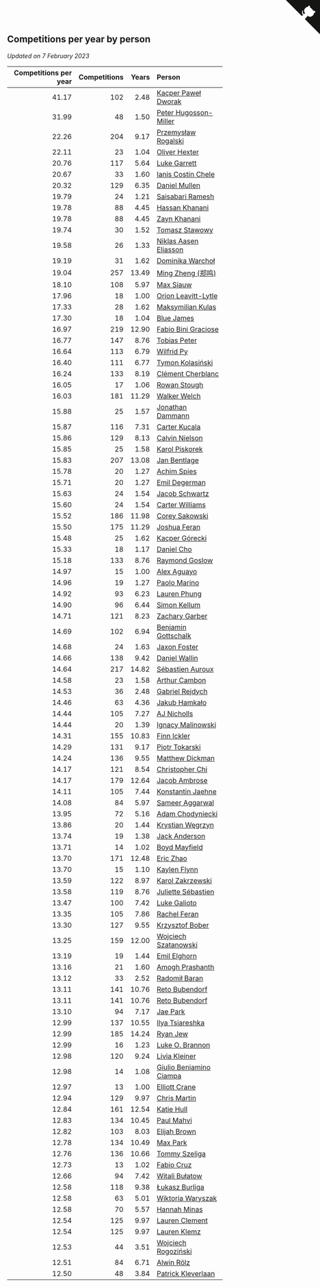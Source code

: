 ## Competitions per year by person

*Updated on  7 February 2023*

| Competitions per year | Competitions | Years | Person |
| ---: | ---: | ---: | :--- |
| 41.17 | 102 | 2.48 | [Kacper Paweł Dworak](https://www.worldcubeassociation.org/persons/2020DWOR01) |
| 31.99 | 48 | 1.50 | [Peter Hugosson-Miller](https://www.worldcubeassociation.org/persons/2021HUGO01) |
| 22.26 | 204 | 9.17 | [Przemysław Rogalski](https://www.worldcubeassociation.org/persons/2013ROGA02) |
| 22.11 | 23 | 1.04 | [Oliver Hexter](https://www.worldcubeassociation.org/persons/2022HEXT01) |
| 20.76 | 117 | 5.64 | [Luke Garrett](https://www.worldcubeassociation.org/persons/2017GARR05) |
| 20.67 | 33 | 1.60 | [Ianis Costin Chele](https://www.worldcubeassociation.org/persons/2021CHEL01) |
| 20.32 | 129 | 6.35 | [Daniel Mullen](https://www.worldcubeassociation.org/persons/2016MULL04) |
| 19.79 | 24 | 1.21 | [Saisabari Ramesh](https://www.worldcubeassociation.org/persons/2021RAME01) |
| 19.78 | 88 | 4.45 | [Hassan Khanani](https://www.worldcubeassociation.org/persons/2018KHAN26) |
| 19.78 | 88 | 4.45 | [Zayn Khanani](https://www.worldcubeassociation.org/persons/2018KHAN28) |
| 19.74 | 30 | 1.52 | [Tomasz Stawowy](https://www.worldcubeassociation.org/persons/2021STAW01) |
| 19.58 | 26 | 1.33 | [Niklas Aasen Eliasson](https://www.worldcubeassociation.org/persons/2021ELIA01) |
| 19.19 | 31 | 1.62 | [Dominika Warchoł](https://www.worldcubeassociation.org/persons/2021WARC01) |
| 19.04 | 257 | 13.49 | [Ming Zheng (郑鸣)](https://www.worldcubeassociation.org/persons/2009ZHEN11) |
| 18.10 | 108 | 5.97 | [Max Siauw](https://www.worldcubeassociation.org/persons/2017SIAU02) |
| 17.96 | 18 | 1.00 | [Orion Leavitt-Lytle](https://www.worldcubeassociation.org/persons/2022LEAV01) |
| 17.33 | 28 | 1.62 | [Maksymilian Kulas](https://www.worldcubeassociation.org/persons/2021KULA02) |
| 17.30 | 18 | 1.04 | [Blue James](https://www.worldcubeassociation.org/persons/2022JAME01) |
| 16.97 | 219 | 12.90 | [Fabio Bini Graciose](https://www.worldcubeassociation.org/persons/2010GRAC02) |
| 16.77 | 147 | 8.76 | [Tobias Peter](https://www.worldcubeassociation.org/persons/2014PETE03) |
| 16.64 | 113 | 6.79 | [Wilfrid Py](https://www.worldcubeassociation.org/persons/2016PYWI01) |
| 16.40 | 111 | 6.77 | [Tymon Kolasiński](https://www.worldcubeassociation.org/persons/2016KOLA02) |
| 16.24 | 133 | 8.19 | [Clément Cherblanc](https://www.worldcubeassociation.org/persons/2014CHER05) |
| 16.05 | 17 | 1.06 | [Rowan Stough](https://www.worldcubeassociation.org/persons/2022STOU01) |
| 16.03 | 181 | 11.29 | [Walker Welch](https://www.worldcubeassociation.org/persons/2011WELC01) |
| 15.88 | 25 | 1.57 | [Jonathan Dammann](https://www.worldcubeassociation.org/persons/2021DAMM01) |
| 15.87 | 116 | 7.31 | [Carter Kucala](https://www.worldcubeassociation.org/persons/2015KUCA01) |
| 15.86 | 129 | 8.13 | [Calvin Nielson](https://www.worldcubeassociation.org/persons/2014NIEL03) |
| 15.85 | 25 | 1.58 | [Karol Piskorek](https://www.worldcubeassociation.org/persons/2021PISK01) |
| 15.83 | 207 | 13.08 | [Jan Bentlage](https://www.worldcubeassociation.org/persons/2010BENT01) |
| 15.78 | 20 | 1.27 | [Achim Spies](https://www.worldcubeassociation.org/persons/2021SPIE01) |
| 15.71 | 20 | 1.27 | [Emil Degerman](https://www.worldcubeassociation.org/persons/2021DEGE01) |
| 15.63 | 24 | 1.54 | [Jacob Schwartz](https://www.worldcubeassociation.org/persons/2021SCHW01) |
| 15.60 | 24 | 1.54 | [Carter Williams](https://www.worldcubeassociation.org/persons/2021WILL06) |
| 15.52 | 186 | 11.98 | [Corey Sakowski](https://www.worldcubeassociation.org/persons/2011SAKO01) |
| 15.50 | 175 | 11.29 | [Joshua Feran](https://www.worldcubeassociation.org/persons/2011FERA01) |
| 15.48 | 25 | 1.62 | [Kacper Górecki](https://www.worldcubeassociation.org/persons/2021GORE01) |
| 15.33 | 18 | 1.17 | [Daniel Cho](https://www.worldcubeassociation.org/persons/2021CHOD01) |
| 15.18 | 133 | 8.76 | [Raymond Goslow](https://www.worldcubeassociation.org/persons/2014GOSL01) |
| 14.97 | 15 | 1.00 | [Alex Aguayo](https://www.worldcubeassociation.org/persons/2022AGUA01) |
| 14.96 | 19 | 1.27 | [Paolo Marino](https://www.worldcubeassociation.org/persons/2021MARI04) |
| 14.92 | 93 | 6.23 | [Lauren Phung](https://www.worldcubeassociation.org/persons/2016PHUN02) |
| 14.90 | 96 | 6.44 | [Simon Kellum](https://www.worldcubeassociation.org/persons/2016KELL12) |
| 14.71 | 121 | 8.23 | [Zachary Garber](https://www.worldcubeassociation.org/persons/2014GARB01) |
| 14.69 | 102 | 6.94 | [Benjamin Gottschalk](https://www.worldcubeassociation.org/persons/2016GOTT01) |
| 14.68 | 24 | 1.63 | [Jaxon Foster](https://www.worldcubeassociation.org/persons/2021FOST01) |
| 14.66 | 138 | 9.42 | [Daniel Wallin](https://www.worldcubeassociation.org/persons/2013WALL03) |
| 14.64 | 217 | 14.82 | [Sébastien Auroux](https://www.worldcubeassociation.org/persons/2008AURO01) |
| 14.58 | 23 | 1.58 | [Arthur Cambon](https://www.worldcubeassociation.org/persons/2021CAMB01) |
| 14.53 | 36 | 2.48 | [Gabriel Rejdych](https://www.worldcubeassociation.org/persons/2020REJD01) |
| 14.46 | 63 | 4.36 | [Jakub Hamkało](https://www.worldcubeassociation.org/persons/2018HAMK01) |
| 14.44 | 105 | 7.27 | [AJ Nicholls](https://www.worldcubeassociation.org/persons/2015NICH04) |
| 14.44 | 20 | 1.39 | [Ignacy Malinowski](https://www.worldcubeassociation.org/persons/2021MALI02) |
| 14.31 | 155 | 10.83 | [Finn Ickler](https://www.worldcubeassociation.org/persons/2012ICKL01) |
| 14.29 | 131 | 9.17 | [Piotr Tokarski](https://www.worldcubeassociation.org/persons/2013TOKA01) |
| 14.24 | 136 | 9.55 | [Matthew Dickman](https://www.worldcubeassociation.org/persons/2013DICK01) |
| 14.17 | 121 | 8.54 | [Christopher Chi](https://www.worldcubeassociation.org/persons/2014CHIC01) |
| 14.17 | 179 | 12.64 | [Jacob Ambrose](https://www.worldcubeassociation.org/persons/2010AMBR01) |
| 14.11 | 105 | 7.44 | [Konstantin Jaehne](https://www.worldcubeassociation.org/persons/2015JAEH01) |
| 14.08 | 84 | 5.97 | [Sameer Aggarwal](https://www.worldcubeassociation.org/persons/2017AGGA01) |
| 13.95 | 72 | 5.16 | [Adam Chodyniecki](https://www.worldcubeassociation.org/persons/2017CHOD02) |
| 13.86 | 20 | 1.44 | [Krystian Węgrzyn](https://www.worldcubeassociation.org/persons/2021WEGR01) |
| 13.74 | 19 | 1.38 | [Jack Anderson](https://www.worldcubeassociation.org/persons/2021ANDE05) |
| 13.71 | 14 | 1.02 | [Boyd Mayfield](https://www.worldcubeassociation.org/persons/2022MAYF01) |
| 13.70 | 171 | 12.48 | [Eric Zhao](https://www.worldcubeassociation.org/persons/2010ZHAO19) |
| 13.70 | 15 | 1.10 | [Kaylen Flynn](https://www.worldcubeassociation.org/persons/2022FLYN01) |
| 13.59 | 122 | 8.97 | [Karol Zakrzewski](https://www.worldcubeassociation.org/persons/2014ZAKR01) |
| 13.58 | 119 | 8.76 | [Juliette Sébastien](https://www.worldcubeassociation.org/persons/2014SEBA01) |
| 13.47 | 100 | 7.42 | [Luke Galioto](https://www.worldcubeassociation.org/persons/2015GALI02) |
| 13.35 | 105 | 7.86 | [Rachel Feran](https://www.worldcubeassociation.org/persons/2015FERA01) |
| 13.30 | 127 | 9.55 | [Krzysztof Bober](https://www.worldcubeassociation.org/persons/2013BOBE01) |
| 13.25 | 159 | 12.00 | [Wojciech Szatanowski](https://www.worldcubeassociation.org/persons/2011SZAT01) |
| 13.19 | 19 | 1.44 | [Emil Elghorn](https://www.worldcubeassociation.org/persons/2021ELGH01) |
| 13.16 | 21 | 1.60 | [Amogh Prashanth](https://www.worldcubeassociation.org/persons/2021PRAS01) |
| 13.12 | 33 | 2.52 | [Radomił Baran](https://www.worldcubeassociation.org/persons/2020BARA02) |
| 13.11 | 141 | 10.76 | [Reto Bubendorf](https://www.worldcubeassociation.org/persons/2012BUBE01) |
| 13.11 | 141 | 10.76 | [Reto Bubendorf](https://www.worldcubeassociation.org/persons/2012BUBE01) |
| 13.10 | 94 | 7.17 | [Jae Park](https://www.worldcubeassociation.org/persons/2015PARK24) |
| 12.99 | 137 | 10.55 | [Ilya Tsiareshka](https://www.worldcubeassociation.org/persons/2012TERE01) |
| 12.99 | 185 | 14.24 | [Ryan Jew](https://www.worldcubeassociation.org/persons/2008JEWR01) |
| 12.99 | 16 | 1.23 | [Luke O. Brannon](https://www.worldcubeassociation.org/persons/2021BRAN02) |
| 12.98 | 120 | 9.24 | [Livia Kleiner](https://www.worldcubeassociation.org/persons/2013KLEI03) |
| 12.98 | 14 | 1.08 | [Giulio Beniamino Ciampa](https://www.worldcubeassociation.org/persons/2022CIAM01) |
| 12.97 | 13 | 1.00 | [Elliott Crane](https://www.worldcubeassociation.org/persons/2022CRAN01) |
| 12.94 | 129 | 9.97 | [Chris Martin](https://www.worldcubeassociation.org/persons/2013MART03) |
| 12.84 | 161 | 12.54 | [Katie Hull](https://www.worldcubeassociation.org/persons/2010HULL01) |
| 12.83 | 134 | 10.45 | [Paul Mahvi](https://www.worldcubeassociation.org/persons/2012MAHV01) |
| 12.82 | 103 | 8.03 | [Elijah Brown](https://www.worldcubeassociation.org/persons/2015BROW03) |
| 12.78 | 134 | 10.49 | [Max Park](https://www.worldcubeassociation.org/persons/2012PARK03) |
| 12.76 | 136 | 10.66 | [Tommy Szeliga](https://www.worldcubeassociation.org/persons/2012SZEL01) |
| 12.73 | 13 | 1.02 | [Fabio Cruz](https://www.worldcubeassociation.org/persons/2022CRUZ01) |
| 12.66 | 94 | 7.42 | [Witali Bułatow](https://www.worldcubeassociation.org/persons/2015BUAT01) |
| 12.58 | 118 | 9.38 | [Łukasz Burliga](https://www.worldcubeassociation.org/persons/2013BURL01) |
| 12.58 | 63 | 5.01 | [Wiktoria Waryszak](https://www.worldcubeassociation.org/persons/2018WARY01) |
| 12.58 | 70 | 5.57 | [Hannah Minas](https://www.worldcubeassociation.org/persons/2017MINA04) |
| 12.54 | 125 | 9.97 | [Lauren Clement](https://www.worldcubeassociation.org/persons/2013KLEM01) |
| 12.54 | 125 | 9.97 | [Lauren Klemz](https://www.worldcubeassociation.org/persons/2013KLEM01) |
| 12.53 | 44 | 3.51 | [Wojciech Rogoziński](https://www.worldcubeassociation.org/persons/2019ROGO04) |
| 12.51 | 84 | 6.71 | [Alwin Rölz](https://www.worldcubeassociation.org/persons/2016ROLZ01) |
| 12.50 | 48 | 3.84 | [Patrick Kleverlaan](https://www.worldcubeassociation.org/persons/2019KLEV01) |


<a href="https://github.com/JustinTimeCuber/wca_statistics" class="github-corner" aria-label="View source on Github"><svg width="80" height="80" viewBox="0 0 250 250" style="fill:#151513; color:#fff; position: absolute; top: 0; border: 0; right: 0;" aria-hidden="true"><path d="M0,0 L115,115 L130,115 L142,142 L250,250 L250,0 Z"></path><path d="M128.3,109.0 C113.8,99.7 119.0,89.6 119.0,89.6 C122.0,82.7 120.5,78.6 120.5,78.6 C119.2,72.0 123.4,76.3 123.4,76.3 C127.3,80.9 125.5,87.3 125.5,87.3 C122.9,97.6 130.6,101.9 134.4,103.2" fill="currentColor" style="transform-origin: 130px 106px;" class="octo-arm"></path><path d="M115.0,115.0 C114.9,115.1 118.7,116.5 119.8,115.4 L133.7,101.6 C136.9,99.2 139.9,98.4 142.2,98.6 C133.8,88.0 127.5,74.4 143.8,58.0 C148.5,53.4 154.0,51.2 159.7,51.0 C160.3,49.4 163.2,43.6 171.4,40.1 C171.4,40.1 176.1,42.5 178.8,56.2 C183.1,58.6 187.2,61.8 190.9,65.4 C194.5,69.0 197.7,73.2 200.1,77.6 C213.8,80.2 216.3,84.9 216.3,84.9 C212.7,93.1 206.9,96.0 205.4,96.6 C205.1,102.4 203.0,107.8 198.3,112.5 C181.9,128.9 168.3,122.5 157.7,114.1 C157.9,116.9 156.7,120.9 152.7,124.9 L141.0,136.5 C139.8,137.7 141.6,141.9 141.8,141.8 Z" fill="currentColor" class="octo-body"></path></svg></a><style>.github-corner:hover .octo-arm{animation:octocat-wave 560ms ease-in-out}@keyframes octocat-wave{0%,100%{transform:rotate(0)}20%,60%{transform:rotate(-25deg)}40%,80%{transform:rotate(10deg)}}@media (max-width:500px){.github-corner:hover .octo-arm{animation:none}.github-corner .octo-arm{animation:octocat-wave 560ms ease-in-out}}</style>
